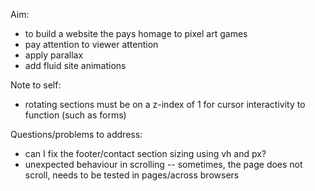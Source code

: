 Aim:
- to build a website the pays homage to pixel art games
- pay attention to viewer attention 
- apply parallax
- add fluid site animations

Note to self:
- rotating sections must be on a z-index of 1 for cursor interactivity to function (such as forms)

Questions/problems to address:
- can I fix the footer/contact section sizing using vh and px?
- unexpected behaviour in scrolling 
-- sometimes, the page does not scroll, needs to be tested in pages/across browsers
